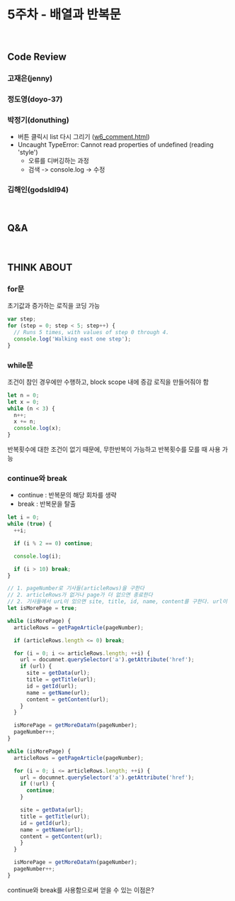 # 5주차 - 배열과 반복문

<br>

## Code Review

### 고재은(jenny)

### 정도영(doyo-37)

### 박정기(donuthing)

- 버튼 클릭시 list 다시 그리기 ([w6_comment.html](https://github.com/luvandfree/javascript-study/blob/main/review/donuthing/w05_array_loop/w6_comment.html))
- Uncaught TypeError: Cannot read properties of undefined (reading 'style')
  - 오류를 디버깅하는 과정
  - 검색 -> console.log -> 수정

### 김해인(godsldl94)

<br>

## Q&A

<br>

## THINK ABOUT

### for문

초기값과 증가하는 로직을 코딩 가능

```javascript
var step;
for (step = 0; step < 5; step++) {
  // Runs 5 times, with values of step 0 through 4.
  console.log('Walking east one step');
}
```

### while문

조건이 참인 경우에만 수행하고, block scope 내에 증감 로직을 만들어줘야 함

```javascript
let n = 0;
let x = 0;
while (n < 3) {
  n++;
  x += n;
  console.log(x);
}
```

반복횟수에 대한 조건이 없기 때문에, 무한반복이 가능하고 반복횟수를 모를 때 사용 가능

### continue와 break

- continue : 반복문의 해당 회차를 생략
- break : 반복문을 탈출

```javascript
let i = 0;
while (true) {
  ++i;

  if (i % 2 == 0) continue;

  console.log(i);

  if (i > 10) break;
}
```

```javascript
// 1. pageNumber로 기사들(articleRows)을 구한다
// 2. articleRows가 없거나 page가 더 없으면 종료한다
// 2. 기사들에서 urL이 있으면 site, title, id, name, content를 구한다. url이 없으면 별도 작업을 하지 않는다.
let isMorePage = true;

while (isMorePage) {
  articleRows = getPageArticle(pageNumber);

  if (articleRows.length <= 0) break;

  for (i = 0; i <= articleRows.length; ++i) {
    url = documnet.querySelector('a').getAttribute('href');
    if (url) {
      site = getData(url);
      title = getTitle(url);
      id = getId(url);
      name = getName(url);
      content = getContent(url);
    }
  }

  isMorePage = getMoreDataYn(pageNumber);
  pageNumber++;
}

while (isMorePage) {
  articleRows = getPageArticle(pageNumber);

  for (i = 0; i <= articleRows.length; ++i) {
    url = documnet.querySelector('a').getAttribute('href');
    if (!url) {
      continue;
    }

    site = getData(url);
    title = getTitle(url);
    id = getId(url);
    name = getName(url);
    content = getContent(url);
    }
  }

  isMorePage = getMoreDataYn(pageNumber);
  pageNumber++;
}
```

continue와 break를 사용함으로써 얻을 수 있는 이점은?
